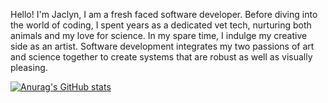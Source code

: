 

Hello! I'm Jaclyn, I am a fresh faced software developer. Before diving into the world of coding, I spent years as a dedicated vet tech, nurturing both animals and my love for science. In my spare time, I indulge my creative side as an artist. Software development integrates my two passions of art and science together to create systems that are robust as well as visually pleasing.

[![Anurag's GitHub stats](https://github-readme-stats.vercel.app/api?username=jaalday)](https://github.com/anuraghazra/github-readme-stats)

<!---
jaalday/jaalday is a ✨ special ✨ repository because its `README.md` (this file) appears on your GitHub profile.
You can click the Preview link to take a look at your changes.
--->
